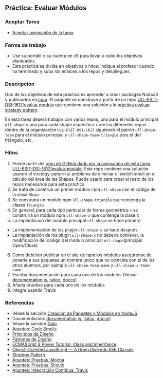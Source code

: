 ## Práctica: Evaluar Módulos

### Aceptar Tarea

* [Aceptar asignación de la tarea]()

### Forma de trabajo

* Use su portátil o su cuenta en c9 para llevar a cabo los objetivos planteados.
* Esta práctica se divide en objetivos o hitos:  indique al profesor  cuando ha terminado y suba los enlaces a los repos y despliegues.


### Descripción

Uno de los objetivos de esta práctica  es aprender a crear packages NodeJS y publicarlos en [npm](https://www.npmjs.com). El paquete se construye a partir de un repo [ULL-ESIT-DSI-1617/evalua-module](https://github.com/ULL-ESIT-DSI-1617/evalua-module)
que contiene una solución a la [práctica evaluar strategy pattern](https://casianorodriguezleon.gitbooks.io/ull-esit-1617/content/practicas/practicaevaluastrategypattern.html).

En esta tarea deberá trabajar con varios repos, uno para el módulo principal `ull-shape` y uno para cada shape específica: cree los diferentes repos dentro de la organización `ULL-ESIT-DSI-1617` siguiendo el patrón `ull-shape-team` para el módulo principal y `ull-shape-team-triangle` para el del triángulo, etc.

### Hitos

1. Puede partir del [repo de GitHub dado por la asignación de esta tarea ULL-ESIT-DSI-1617/evalua-module](https://github.com/ULL-ESIT-DSI-1617/evalua-module). Este repo contiene una solución usando el strategy-pattern al problema de eliminar el switch smell en el cálculo del área de las Shapes. Puede usarlo para crear el resto de los repos necesarios para esta práctica
2. Se trata de construir un primer módulo npm `ull-shape` con el código de la clase `Shape`
3. Se construirá un módulo npm `ull-shape-triangle` que contenga la clases `Triangle`
4. En general, para cada tipo particular de forma geométrica `x` se construirá un módulo npm `ull-shape-x` que contenga la clase `X`
5. La implantación del módulo principal `ull-shape` se hace primero 
  - La implementación de los plugin `ull-shape-x` se hace después
  - La implantación de los plugin `ull-shape-x` no debería conllevar, la modificación del código del módulo principal `ull-shape`(principio Open/Close)
6. Como deberán publicar en el site de [npm](https://www.npmjs.com) los módulos asegúrense de ponerle a sus paquetes un nombre único que no coincida con el de los otros alumnos, por ejemplo `ull-shape-team-name` y `ull-shape-x-team-name`
7. Escriba documentación para cada uno de los módulos (Véase [documentation.js](http://documentation.js.org/), [jsdoc](https://www.npmjs.com/package/jsdoc), [docco](http://jashkenas.github.io/docco/))
8. Añada pruebas para cada uno de los módulos
9. Integre usando Travis

### Referencias

* Véase la sección
[Creación de Paquetes y Módulos en NodeJS](../apuntes/nodejspackages.md)
* Documentación:  [documentation.js](http://documentation.js.org/), [jsdoc](https://www.npmjs.com/package/jsdoc), [docco](http://jashkenas.github.io/docco/))
* Véase la sección [Gulp](../apuntes/gulp/README.md)
* [Apuntes: Code Smells](https://casianorodriguezleon.gitbooks.io/ull-esit-1617/content/apuntes/patterns/codesmell.html)
* [Principios de Diseño](https://casianorodriguezleon.gitbooks.io/ull-esit-1617/content/apuntes/patterns/designprinciples.html)
* [Patrones de Diseño](https://casianorodriguezleon.gitbooks.io/ull-esit-1617/content/apuntes/patterns/)
* [ECMAScript 6 Power Tutorial: Class and Inheritance](https://code.tutsplus.com/tutorials/ecmascript-6-power-tutorial-class-and-inheritance--cms-24117)
* [Object-Oriented JavaScript — A Deep Dive into ES6 Classes](https://www.sitepoint.com/object-oriented-javascript-deep-dive-es6-classes/)
* [Strategy Pattern](https://casianorodriguezleon.gitbooks.io/ull-esit-1617/content/apuntes/patterns/strategypattern.html)
* [Apuntes: Pruebas. Mocha](https://casianorodriguezleon.gitbooks.io/ull-esit-1617/content/apuntes/pruebas/mocha.html)
* [Apuntes: Pruebas. Should](https://casianorodriguezleon.gitbooks.io/ull-esit-1617/content/apuntes/pruebas/mocha.html#shouldl)
* [Apuntes: Integración Contínua. Travis](https://casianorodriguezleon.gitbooks.io/ull-esit-1617/content/apuntes/pruebas/travis.html)

